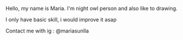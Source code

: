 
Hello, my name is Maria. I'm night owl person and also like to drawing.

I only have basic skill, i would improve it asap

Contact me with ig : @mariasunlla
